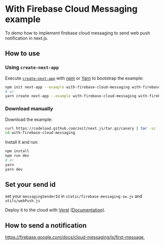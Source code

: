 # With Firebase Cloud Messaging example

To demo how to implement firebase cloud messaging to send web push notification in next.js.

## How to use

### Using `create-next-app`

Execute [`create-next-app`](https://github.com/zeit/next.js/tree/canary/packages/create-next-app) with [npm](https://docs.npmjs.com/cli/init) or [Yarn](https://yarnpkg.com/lang/en/docs/cli/create/) to bootstrap the example:

```bash
npm init next-app --example with-firebase-cloud-messaging with-firebase-cloud-messaging-app
# or
yarn create next-app --example with-firebase-cloud-messaging with-firebase-cloud-messaging-app
```

### Download manually

Download the example:

```bash
curl https://codeload.github.com/zeit/next.js/tar.gz/canary | tar -xz --strip=2 next.js-canary/examples/with-firebase-cloud-messaging
cd with-firebase-cloud-messaging
```

Install it and run:

```bash
npm install
npm run dev
# or
yarn
yarn dev
```

## Set your send id

set your `messagingSenderId` in `static/firebase-messaging-sw.js` and `utils/webPush.js`

Deploy it to the cloud with [Verel](https://vercel.com/import?filter=next.js&utm_source=github&utm_medium=readme&utm_campaign=next-example) ([Documentation](https://nextjs.org/docs/deployment)).

## How to send a notification

https://firebase.google.com/docs/cloud-messaging/js/first-message,
